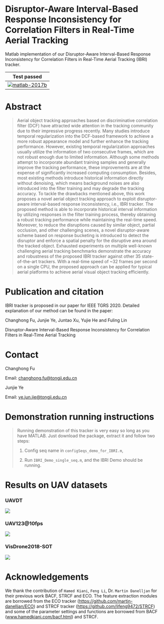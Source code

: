 # Disruptor-Aware Interval-Based Response Inconsistency for Correlation Filters in Real-Time Aerial Tracking

Matlab implementation of our Disruptor-Aware Interval-Based Response Inconsistency for Correlation Filters in Real-Time Aerial Tracking (IBRI) tracker.

| **Test passed**                                              |
| ------------------------------------------------------------ |
| [![matlab-2017b](https://img.shields.io/badge/matlab-2017b-yellow.svg)](https://www.mathworks.com/products/matlab.html)|


# Abstract 
>Aerial object tracking approaches based on discriminative correlation filter (DCF) have attracted wide attention in the tracking community due to their impressive progress recently. Many studies introduce temporal regularization into the DCF-based framework to achieve a more robust appearance model and further enhance the tracking performance. However, existing temporal regularization approaches usually utilize the information of two consecutive frames, which are not robust enough due to limited information. Although some methods attempt to incorporate abundant training samples and generally improve the tracking performance, these improvements are at the expense of significantly increased computing consumption. Besides, most existing methods introduce historical information directly without denoising, which means background noises are also introduced into the filter training and may degrade the tracking accuracy. To tackle the drawbacks mentioned above, this work proposes a novel aerial object tracking approach to exploit disruptor-aware interval-based response inconsistency, i.e., IBRI tracker. The proposed method is able to incorporate historical interval information by utilizing responses in the filter training process, thereby obtaining a robust tracking performance while maintaining the real-time speed. Moreover, to reduce the disruptions caused by similar object, partial occlusion, and other challenging scenes, a novel disruptor-aware scheme based on response bucketing is introduced to detect the disruptor and enforce a spatial penalty for the disruptive area around the tracked object. Exhausted experiments on multiple well-known challenging aerial tracking benchmarks demonstrate the accuracy and robustness of the proposed IBRI tracker against other 35 state-of-the-art trackers. With a real-time speed of ~32 frames per second on a single CPU, the proposed approach can be applied for typical aerial platforms to achieve aerial visual object tracking efficiently.

# Publication and citation

IBRI tracker is proposed in our paper for IEEE TGRS 2020. Detailed explanation of our method can be found in the paper:

Changhong Fu, Junjie Ye, Juntao Xu,  Yujie He and Fuling Lin

Disruptor-Aware Interval-Based Response Inconsistency for Correlation Filters in Real-Time Aerial Tracking

# Contact 
Changhong Fu

Email: changhong.fu@tongji.edu.cn

Junjie Ye

Email: ye.jun.jie@tongji.edu.cn

# Demonstration running instructions

>Running demonstration of this tracker is very easy so long as you have MATLAB. Just download the package, extract it and follow two steps:
>
>1. Config seq name in `configSeqs_demo_for_IBRI.m`,
>
>2. Run `IBRI_Demo_single_seq.m`,
>   and the IBRI Demo should be running.

# Results on UAV datasets

### UAVDT

![](./results/UAVDT.png)

### UAV123@10fps

![](./results/UAV123@10fps.png)

### VisDrone2018-SOT

![](./results/VisDrone2018.png)



# Acknowledgements

We thank the contribution of `Hamed Kiani`, `Feng Li`, Dr. `Martin Danelljan` for their previous work BACF, STRCF and ECO. The feature extraction modules are borrowed from the ECO tracker (https://github.com/martin-danelljan/ECO) and STRCF tracker (https://github.com/lifeng9472/STRCF) and some of the parameter settings and functions are borrowed from BACF (www.hamedkiani.com/bacf.html) and STRCF.

